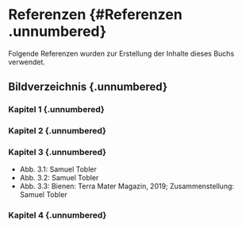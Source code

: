 # Referenzen {#Referenzen .unnumbered}

Folgende Referenzen wurden zur Erstellung der Inhalte dieses Buchs verwendet. 




## Bildverzeichnis {.unnumbered}

### Kapitel 1 {.unnumbered}

### Kapitel 2 {.unnumbered}

### Kapitel 3 {.unnumbered}

- Abb. 3.1: Samuel Tobler
- Abb. 3.2: Samuel Tobler
- Abb. 3.3: Bienen: Terra Mater Magazin, 2019; Zusammenstellung: Samuel Tobler

### Kapitel 4 {.unnumbered}
